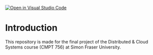 [![Open in Visual Studio Code](https://classroom.github.com/assets/open-in-vscode-f059dc9a6f8d3a56e377f745f24479a46679e63a5d9fe6f495e02850cd0d8118.svg)](https://classroom.github.com/online_ide?assignment_repo_id=7087791&assignment_repo_type=AssignmentRepo)
# Introduction
This repository is made for the final project of the Distributed & Cloud Systems course (CMPT 756) at Simon Fraser University.
